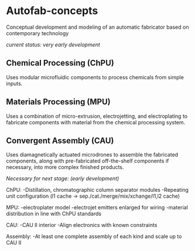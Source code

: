 # Autofab-concepts
Conceptual development and modeling of an automatic fabricator based on contemporary technology

*current status: very early development*

## Chemical Processing (ChPU)
Uses modular microfluidic components to process chemicals from simple inputs.

## Materials Processing (MPU)
Uses a combination of micro-extrusion, electrojetting, and electroplating to fabricate components with material from the chemical processing system.

## Convergent Assembly (CAU)
Uses diamagnetically actuated microdrones to assemble the fabricated components, along with pre-fabricated off-the-shelf components if necessary, into more complex finished products.

*Necessary for next stage: (early development)*

ChPU:
-Distillation, chromatographic column separator modules
-Repeating unit configuration (l1 cache -> sep./cat./merge/mix/xchange/l1,l2 cache)

MPU:
-electroplater model
-electrojet emitters enlarged for wiring
-material distribution in line with ChPU standards

CAU:
-CAU II interior
-Align electronics with known constraints

Assembly:
-At least one complete assembly of each kind and scale up to CAU II
